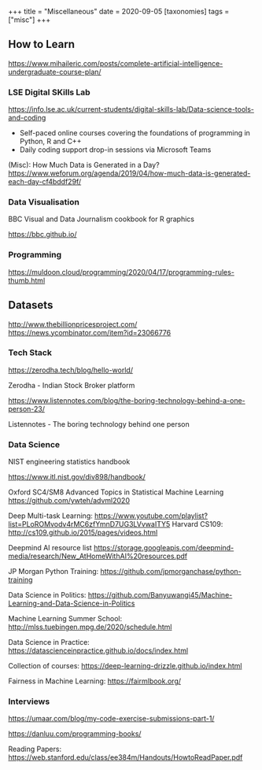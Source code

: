 +++
title = "Miscellaneous"
date = 2020-09-05
[taxonomies]
tags = ["misc"]
+++


## How to Learn
https://www.mihaileric.com/posts/complete-artificial-intelligence-undergraduate-course-plan/

### LSE Digital SKills Lab
https://info.lse.ac.uk/current-students/digital-skills-lab/Data-science-tools-and-coding
+ Self-paced online courses covering the foundations of programming in Python, R and C++
+ Daily coding support drop-in sessions via Microsoft Teams

(Misc): How Much Data is Generated in a Day? 
https://www.weforum.org/agenda/2019/04/how-much-data-is-generated-each-day-cf4bddf29f/

### Data Visualisation

BBC Visual and Data Journalism cookbook for R graphics

https://bbc.github.io/

### Programming

https://muldoon.cloud/programming/2020/04/17/programming-rules-thumb.html



## Datasets
http://www.thebillionpricesproject.com/
https://news.ycombinator.com/item?id=23066776


### Tech Stack

https://zerodha.tech/blog/hello-world/

Zerodha - Indian Stock Broker platform

https://www.listennotes.com/blog/the-boring-technology-behind-a-one-person-23/

Listennotes - The boring technology behind one person




### Data Science

NIST engineering statistics handbook

https://www.itl.nist.gov/div898/handbook/


Oxford SC4/SM8 Advanced Topics in Statistical Machine Learning
https://github.com/ywteh/advml2020

Deep Multi-task Learning: https://www.youtube.com/playlist?list=PLoROMvodv4rMC6zfYmnD7UG3LVvwaITY5
Harvard CS109: http://cs109.github.io/2015/pages/videos.html



Deepmind AI resource list https://storage.googleapis.com/deepmind-media/research/New_AtHomeWithAI%20resources.pdf

JP Morgan Python Training: https://github.com/jpmorganchase/python-training

Data Science in Politics: https://github.com/Banyuwangi45/Machine-Learning-and-Data-Science-in-Politics

Machine Learning Summer School: http://mlss.tuebingen.mpg.de/2020/schedule.html


Data Science in Practice: https://datascienceinpractice.github.io/docs/index.html

Collection of courses: https://deep-learning-drizzle.github.io/index.html

Fairness in Machine Learning: https://fairmlbook.org/



### Interviews
https://umaar.com/blog/my-code-exercise-submissions-part-1/


https://danluu.com/programming-books/


Reading Papers: https://web.stanford.edu/class/ee384m/Handouts/HowtoReadPaper.pdf


